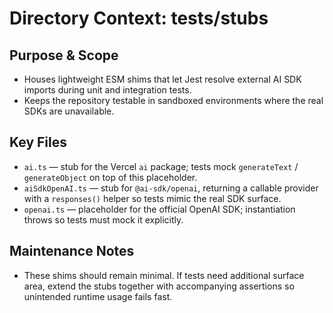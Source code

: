 # Directory Context: tests/stubs

## Purpose & Scope

- Houses lightweight ESM shims that let Jest resolve external AI SDK imports during unit and integration tests.
- Keeps the repository testable in sandboxed environments where the real SDKs are unavailable.

## Key Files

- `ai.ts` — stub for the Vercel `ai` package; tests mock `generateText` / `generateObject` on top of this placeholder.
- `aiSdkOpenAI.ts` — stub for `@ai-sdk/openai`, returning a callable provider with a `responses()` helper so tests mimic the real SDK surface.
- `openai.ts` — placeholder for the official OpenAI SDK; instantiation throws so tests must mock it explicitly.

## Maintenance Notes

- These shims should remain minimal. If tests need additional surface area, extend the stubs together with accompanying assertions so unintended runtime usage fails fast.
